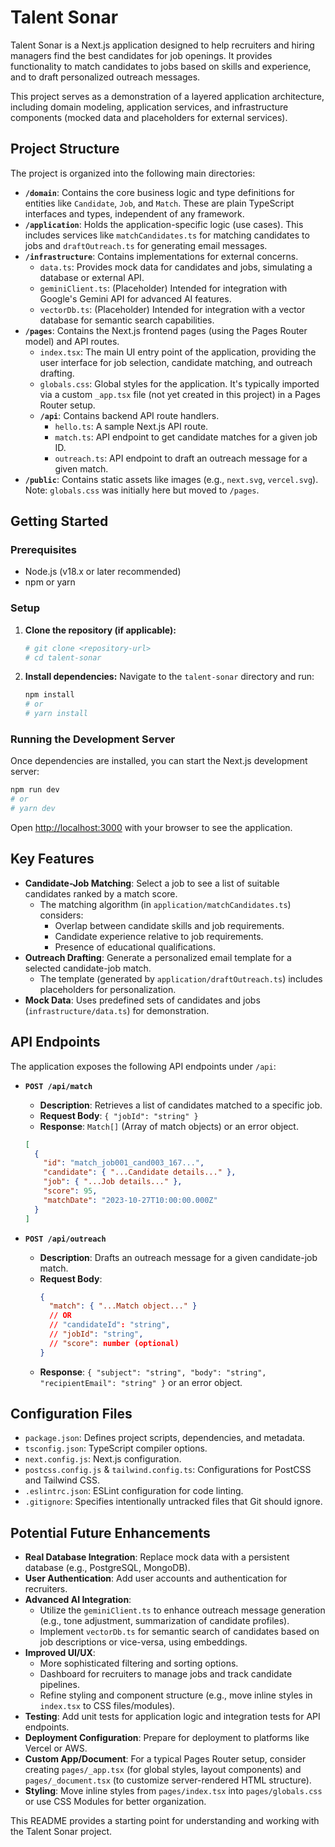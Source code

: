# Talent Sonar

Talent Sonar is a Next.js application designed to help recruiters and hiring managers find the best candidates for job openings. It provides functionality to match candidates to jobs based on skills and experience, and to draft personalized outreach messages.

This project serves as a demonstration of a layered application architecture, including domain modeling, application services, and infrastructure components (mocked data and placeholders for external services).

## Project Structure

The project is organized into the following main directories:

-   **`/domain`**: Contains the core business logic and type definitions for entities like `Candidate`, `Job`, and `Match`. These are plain TypeScript interfaces and types, independent of any framework.
-   **`/application`**: Holds the application-specific logic (use cases). This includes services like `matchCandidates.ts` for matching candidates to jobs and `draftOutreach.ts` for generating email messages.
-   **`/infrastructure`**: Contains implementations for external concerns.
    -   `data.ts`: Provides mock data for candidates and jobs, simulating a database or external API.
    -   `geminiClient.ts`: (Placeholder) Intended for integration with Google's Gemini API for advanced AI features.
    -   `vectorDb.ts`: (Placeholder) Intended for integration with a vector database for semantic search capabilities.
-   **`/pages`**: Contains the Next.js frontend pages (using the Pages Router model) and API routes.
    -   `index.tsx`: The main UI entry point of the application, providing the user interface for job selection, candidate matching, and outreach drafting.
    -   `globals.css`: Global styles for the application. It's typically imported via a custom `_app.tsx` file (not yet created in this project) in a Pages Router setup.
    -   **`/api`**: Contains backend API route handlers.
        -   `hello.ts`: A sample Next.js API route.
        -   `match.ts`: API endpoint to get candidate matches for a given job ID.
        -   `outreach.ts`: API endpoint to draft an outreach message for a given match.
-   **`/public`**: Contains static assets like images (e.g., `next.svg`, `vercel.svg`). Note: `globals.css` was initially here but moved to `/pages`.

## Getting Started

### Prerequisites

-   Node.js (v18.x or later recommended)
-   npm or yarn

### Setup

1.  **Clone the repository (if applicable):**
    ```bash
    # git clone <repository-url>
    # cd talent-sonar
    ```

2.  **Install dependencies:**
    Navigate to the `talent-sonar` directory and run:
    ```bash
    npm install
    # or
    # yarn install
    ```

### Running the Development Server

Once dependencies are installed, you can start the Next.js development server:

```bash
npm run dev
# or
# yarn dev
```

Open [http://localhost:3000](http://localhost:3000) with your browser to see the application.

## Key Features

-   **Candidate-Job Matching**: Select a job to see a list of suitable candidates ranked by a match score.
    -   The matching algorithm (in `application/matchCandidates.ts`) considers:
        -   Overlap between candidate skills and job requirements.
        -   Candidate experience relative to job requirements.
        -   Presence of educational qualifications.
-   **Outreach Drafting**: Generate a personalized email template for a selected candidate-job match.
    -   The template (generated by `application/draftOutreach.ts`) includes placeholders for personalization.
-   **Mock Data**: Uses predefined sets of candidates and jobs (`infrastructure/data.ts`) for demonstration.

## API Endpoints

The application exposes the following API endpoints under `/api`:

-   **`POST /api/match`**
    -   **Description**: Retrieves a list of candidates matched to a specific job.
    -   **Request Body**: `{ "jobId": "string" }`
    -   **Response**: `Match[]` (Array of match objects) or an error object.
    ```json
    [
      {
        "id": "match_job001_cand003_167...",
        "candidate": { "...Candidate details..." },
        "job": { "...Job details..." },
        "score": 95,
        "matchDate": "2023-10-27T10:00:00.000Z"
      }
    ]
    ```

-   **`POST /api/outreach`**
    -   **Description**: Drafts an outreach message for a given candidate-job match.
    -   **Request Body**:
        ```json
        {
          "match": { "...Match object..." }
          // OR
          // "candidateId": "string",
          // "jobId": "string",
          // "score": number (optional)
        }
        ```
    -   **Response**: `{ "subject": "string", "body": "string", "recipientEmail": "string" }` or an error object.

## Configuration Files

-   `package.json`: Defines project scripts, dependencies, and metadata.
-   `tsconfig.json`: TypeScript compiler options.
-   `next.config.js`: Next.js configuration.
-   `postcss.config.js` & `tailwind.config.ts`: Configurations for PostCSS and Tailwind CSS.
-   `.eslintrc.json`: ESLint configuration for code linting.
-   `.gitignore`: Specifies intentionally untracked files that Git should ignore.

## Potential Future Enhancements

-   **Real Database Integration**: Replace mock data with a persistent database (e.g., PostgreSQL, MongoDB).
-   **User Authentication**: Add user accounts and authentication for recruiters.
-   **Advanced AI Integration**:
    -   Utilize the `geminiClient.ts` to enhance outreach message generation (e.g., tone adjustment, summarization of candidate profiles).
    -   Implement `vectorDb.ts` for semantic search of candidates based on job descriptions or vice-versa, using embeddings.
-   **Improved UI/UX**:
    -   More sophisticated filtering and sorting options.
    -   Dashboard for recruiters to manage jobs and track candidate pipelines.
    -   Refine styling and component structure (e.g., move inline styles in `index.tsx` to CSS files/modules).
-   **Testing**: Add unit tests for application logic and integration tests for API endpoints.
-   **Deployment Configuration**: Prepare for deployment to platforms like Vercel or AWS.
-   **Custom App/Document**: For a typical Pages Router setup, consider creating `pages/_app.tsx` (for global styles, layout components) and `pages/_document.tsx` (to customize server-rendered HTML structure).
-   **Styling**: Move inline styles from `pages/index.tsx` into `pages/globals.css` or use CSS Modules for better organization.

This README provides a starting point for understanding and working with the Talent Sonar project.
```
